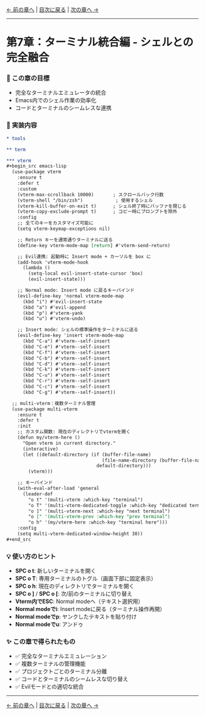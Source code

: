 [← 前の章へ](07_development.md) | [目次に戻る](00_introduction.md) | [次の章へ →](09_ui.md)

---

# 第7章：ターミナル統合編 - シェルとの完全融合

### 🎯 この章の目標
- 完全なターミナルエミュレータの統合
- Emacs内でのシェル作業の効率化
- コードとターミナルのシームレスな連携

### 📝 実装内容

```org
* tools

** term

*** vterm
#+begin_src emacs-lisp
  (use-package vterm
    :ensure t
    :defer t
    :custom
    (vterm-max-scrollback 10000)       ; スクロールバック行数
    (vterm-shell "/bin/zsh")            ; 使用するシェル
    (vterm-kill-buffer-on-exit t)      ; シェル終了時にバッファを閉じる
    (vterm-copy-exclude-prompt t)      ; コピー時にプロンプトを除外
    :config
    ;; 全てのキーをカスタマイズ可能に
    (setq vterm-keymap-exceptions nil)

    ;; Return キーを通常通りターミナルに送る
    (define-key vterm-mode-map [return] #'vterm-send-return)

    ;; Evil連携: 起動時に Insert mode + カーソルを box に
    (add-hook 'vterm-mode-hook
      (lambda ()
        (setq-local evil-insert-state-cursor 'box)
        (evil-insert-state)))

    ;; Normal mode: Insert mode に戻るキーバインド
    (evil-define-key 'normal vterm-mode-map
      (kbd "i") #'evil-insert-state
      (kbd "a") #'evil-append
      (kbd "p") #'vterm-yank
      (kbd "u") #'vterm-undo)

    ;; Insert mode: シェルの標準操作をターミナルに送る
    (evil-define-key 'insert vterm-mode-map
      (kbd "C-a") #'vterm--self-insert
      (kbd "C-e") #'vterm--self-insert
      (kbd "C-f") #'vterm--self-insert
      (kbd "C-b") #'vterm--self-insert
      (kbd "C-d") #'vterm--self-insert
      (kbd "C-k") #'vterm--self-insert
      (kbd "C-u") #'vterm--self-insert
      (kbd "C-r") #'vterm--self-insert
      (kbd "C-c") #'vterm--self-insert
      (kbd "C-g") #'vterm--self-insert))

  ;; multi-vterm：複数ターミナル管理
  (use-package multi-vterm
    :ensure t
    :defer t
    :init
    ;; カスタム関数: 現在のディレクトリでvtermを開く
    (defun my/vterm-here ()
      "Open vterm in current directory."
      (interactive)
      (let ((default-directory (if (buffer-file-name)
                                   (file-name-directory (buffer-file-name))
                                 default-directory)))
        (vterm)))

    ;; キーバインド
    (with-eval-after-load 'general
      (leader-def
        "o t" '(multi-vterm :which-key "terminal")
        "o T" '(multi-vterm-dedicated-toggle :which-key "dedicated terminal")
        "o ]" '(multi-vterm-next :which-key "next terminal")
        "o [" '(multi-vterm-prev :which-key "prev terminal")
        "o h" '(my/vterm-here :which-key "terminal here")))
    :config
    (setq multi-vterm-dedicated-window-height 30))
#+end_src
```

### 💡 使い方のヒント

- **SPC o t**: 新しいターミナルを開く
- **SPC o T**: 専用ターミナルのトグル（画面下部に固定表示）
- **SPC o h**: 現在のディレクトリでターミナルを開く
- **SPC o ]** / **SPC o [**: 次/前のターミナルに切り替え
- **Vterm内でESC**: Normal modeへ（テキスト選択用）
- **Normal modeでi**: Insert modeに戻る（ターミナル操作再開）
- **Normal modeでp**: ヤンクしたテキストを貼り付け
- **Normal modeでu**: アンドゥ

### ✨ この章で得られたもの
- ✅ 完全なターミナルエミュレーション
- ✅ 複数ターミナルの管理機能
- ✅ プロジェクトごとのターミナル分離
- ✅ コードとターミナルのシームレスな切り替え
- ✅ Evilモードとの適切な統合

---

[← 前の章へ](07_development.md) | [目次に戻る](00_introduction.md) | [次の章へ →](09_ui.md)